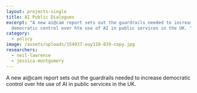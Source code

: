 ```yaml
---
layout: projects-single
title: AI Public Dialogues
excerpt: "A new ai@cam report sets out the guardrails needed to increase
  democratic control over hte use of AI in public services in the UK. "
category:
  - policy
image: /assets/uploads/154937-ouy119-839-copy.jpg
researchers:
  - neil-lawrence
  - jessica-montgomery
---
```


A new ai@cam report sets out the guardrails needed to increase democratic control over hte use of AI in public services in the UK.
